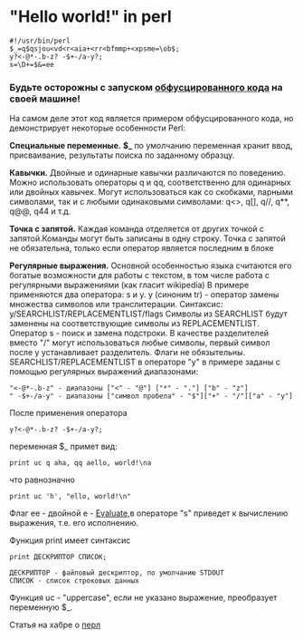 # "Hello world!" in perl

    #!/usr/bin/perl
    $_=q$qsjou<vd<r<aia+<rr<bfmmp+<xpsme=\ob$;
    y?<-@*-.b-z? -$+-/a-y?;
    s=\D+=$&=ee

### Будьте осторожны с запуском [обфусцированного кода](http://lurkmore.to/%D0%9F%D1%80%D0%BE%D0%B3%D1%80%D0%B0%D0%BC%D0%BC%D0%B0_%D0%B8%D0%B7_%D0%BE%D0%B4%D0%BD%D0%BE%D0%B9_%D1%81%D1%82%D1%80%D0%BE%D1%87%D0%BA%D0%B8_%D0%BD%D0%B0_Perl) на своей машине!

На самом деле этот код является примером обфусцированного кода, но демонстрирует некоторые особенности Perl:

**Специальные переменные.**
**$_** по умолчанию переменная хранит ввод, присваивание, результаты поиска по заданному образцу.

**Кавычки.**
Двойные и одинарные кавычки различаются по поведению. Можно использовать
операторы q и qq, соответственно для одинарных или двойных кавычек.
Могут использоваться как со скобками, парными символами, так и с любыми одинаковыми символами:
q<>, q[], q//, q**, q@@, q44 и т.д.

**Точка с запятой.**
Каждая команда отделяется от других точкой с запятой.Команды могут быть записаны в одну строку.
Точка с запятой не обязательна, только если оператор является последним в блоке

**Регулярные выражения.**
Основной особенностью языка считаются его богатые возможности для работы с текстом, в том числе работа с регулярными выражениями (как гласит wikipedia)
В примере применяются два оператора: s и y.
y (синоним tr) - оператор замены множества символов или транслитерации.
Синтаксис: y/SEARCHLIST/REPLACEMENTLIST/flags
Символы из SEARCHLIST будут заменены на соответствующие символы из REPLACEMENTLIST.
Оператор s - поиск и замена подстроки.
В качестве разделителей вместо "/" могут использоваться любые символы, первый символ после y устанавливает разделитель.
Флаги не обязытельны.
SEARCHLIST/REPLACEMENTLIST в операторе "y" в примере заданы с помощью регулярных выражений диапазонами:

    "<-@*-.b-z" - диапазоны ["<" - "@"] ["*" - "."] ["b" - "z"]
    " -$+-/a-y" - диапазоны ["символ пробела" - "$"]["+" - "/"]["a" - "y"]
 

После применения оператора

    y?<-@*-.b-z? -$+-/a-y?;

переменная $_ примет вид:

    print uc q aha, qq aello, world!\na
    
что равнозначно

    print uc 'h', "ello, world!\n"

Флаг ee - двойной e - [Evaluate](https://perldoc.perl.org/perlop.html#s%2f_PATTERN_%2f_REPLACEMENT_%2fmsixpodualngcer),в операторе "s" приведет к вычислению выражения, т.е. его исполнению.

Функция print имеет синтаксис

    print ДЕСКРИПТОР СПИСОК;
    
    ДЕСКРИПТОР - файловый дескриптор, по умолчанию STDOUT
    СПИСОК - список строковых данных
    
Функция uc - "uppercase", если не указано выражение, преобразует переменную $_.

Статья на хабре о [перл](https://habr.com/ru/post/245659/)

